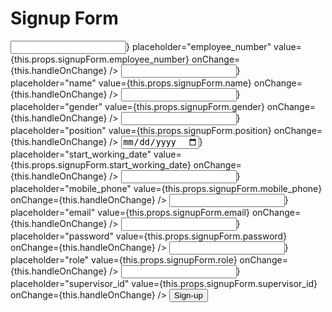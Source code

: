 <div>
							<h1> Signup Form </h1>
							<Form onSubmit={this.handleSubmit} className="login-form">
								<FormItem>
									<Input type="number" name="employee_number" prefix={<Icon type="user" style={{ color: 'rgba(0,0,0,.25)' }} />} placeholder="employee_number" value={this.props.signupForm.employee_number} onChange={this.handleOnChange} />
								</FormItem>
								<FormItem>
									<Input name="name" prefix={<Icon type="user" style={{ color: 'rgba(0,0,0,.25)' }} />} placeholder="name" value={this.props.signupForm.name} onChange={this.handleOnChange} />
								</FormItem>
								<FormItem>
									<Input name="gender" prefix={<Icon type="user" style={{ color: 'rgba(0,0,0,.25)' }} />} placeholder="gender" value={this.props.signupForm.gender} onChange={this.handleOnChange} />
								</FormItem>
								<FormItem>
									<Input name="position" prefix={<Icon type="user" style={{ color: 'rgba(0,0,0,.25)' }} />} placeholder="position" value={this.props.signupForm.position} onChange={this.handleOnChange} />
								</FormItem>
								<FormItem>
									<Input type="date" name="start_working_date" prefix={<Icon type="user" style={{ color: 'rgba(0,0,0,.25)' }} />} placeholder="start_working_date" value={this.props.signupForm.start_working_date} onChange={this.handleOnChange} />
								</FormItem>
								<FormItem>
									<Input name="mobile_phone" prefix={<Icon type="user" style={{ color: 'rgba(0,0,0,.25)' }} />} placeholder="mobile_phone" value={this.props.signupForm.mobile_phone} onChange={this.handleOnChange} />
								</FormItem>
								<FormItem>
									<Input name="email" prefix={<Icon type="user" style={{ color: 'rgba(0,0,0,.25)' }} />} placeholder="email" value={this.props.signupForm.email} onChange={this.handleOnChange} />
								</FormItem>
								<FormItem>
									<Input name="password" prefix={<Icon type="user" style={{ color: 'rgba(0,0,0,.25)' }} />} placeholder="password" value={this.props.signupForm.password} onChange={this.handleOnChange} />
								</FormItem>
								<FormItem>
									<Input name="role" prefix={<Icon type="user" style={{ color: 'rgba(0,0,0,.25)' }} />} placeholder="role" value={this.props.signupForm.role} onChange={this.handleOnChange} />
								</FormItem>
								<FormItem>
									<Input type="number" name="supervisor_id" prefix={<Icon type="user" style={{ color: 'rgba(0,0,0,.25)' }} />} placeholder="supervisor_id" value={this.props.signupForm.supervisor_id} onChange={this.handleOnChange} />
								</FormItem>
								<FormItem>
									<Button onClick={this.handleSubmit} htmlType="submit" type="primary"> Sign-up</Button>
								</FormItem>
							</Form>
						</div>